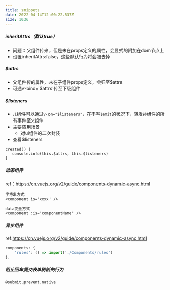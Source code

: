 ```yaml
---
title: snippets
date: 2022-04-14T12:00:22.537Z
size: 1036
---
```

##### inheritAttrs（默认true）

- 问题：父组件传来，但是未在props定义的属性，会显式的附加在dom节点上
- 设置inheritAttrs:false，这些默认行为将会被去掉

##### $attrs

- 父组件传的属性，未在子组件props定义，会归至$attrs
- 可通v-bind='$attrs'传至下级组件

##### $listeners

- `儿`组件可以通过`v-on="$listeners"`，在不写`$emit`的状况下，转发`孙`组件的所有事件至`父`组件
- 主要应用场景
  - 对ui组件的二次封装
- 查看$listeners

```
created() {
   console.info(this.$attrs, this.$listeners)
}
```

##### 动态组件

ref：https://cn.vuejs.org/v2/guide/components-dynamic-async.html

```vue
字符串方式
<component is='xxxx' />

data变量方式
<component :is='componentName' />
```

##### 异步组件

ref:https://cn.vuejs.org/v2/guide/components-dynamic-async.html

```js
components: {
	'rules': () => import('./Components/rules')
},
```

##### 阻止回车提交表单刷新的行为
```
@submit.prevent.native
```
